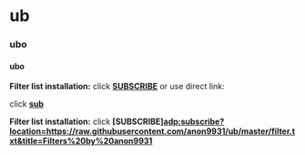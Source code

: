 # ub 
<h3> ubo</h3>
<h4> ubo</h4>

**Filter list installation:**
click **[SUBSCRIBE](https://subscribe.adblockplus.org/?location=https://raw.githubusercontent.com/anon9931/ub/master/filters.txt&title=Filters%20by%20anon9931)** or use direct link:<br>


click **[sub](abp:subscribe?location=https://github.com/anon9931/ub/raw/master/filter.txt)**

**Filter list installation:**
click **[SUBSCRIBE]<adp:subscribe?location=https://raw.githubusercontent.com/anon9931/ub/master/filter.txt&title=Filters%20by%20anon9931>**


<a href="https://subscribe?location=https://raw.githubusercontent.com/anon9931/ub/master/filter.txt&title=Filters%20by%20anon9931"> </a>
